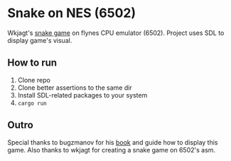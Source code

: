 # Snake on NES (6502)

Wkjagt's [snake game](https://gist.github.com/wkjagt/9043907) on flynes CPU emulator (6502). Project uses SDL to display game's visual.

## How to run
1. Clone repo
2. Clone better assertions to the same dir
3. Install SDL-related packages to your system
4. ```cargo run```

## Outro
Special thanks to bugzmanov for his [book](https://github.com/bugzmanov/nes_ebook) and guide how to display this game. Also thanks to wkjagt for creating a snake game on 6502's asm.
